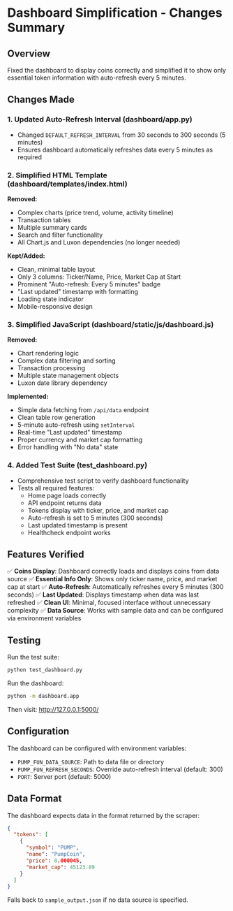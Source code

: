 # Dashboard Simplification - Changes Summary

## Overview
Fixed the dashboard to display coins correctly and simplified it to show only essential token information with auto-refresh every 5 minutes.

## Changes Made

### 1. Updated Auto-Refresh Interval (dashboard/app.py)
- Changed `DEFAULT_REFRESH_INTERVAL` from 30 seconds to 300 seconds (5 minutes)
- Ensures dashboard automatically refreshes data every 5 minutes as required

### 2. Simplified HTML Template (dashboard/templates/index.html)
**Removed:**
- Complex charts (price trend, volume, activity timeline)
- Transaction tables
- Multiple summary cards
- Search and filter functionality
- All Chart.js and Luxon dependencies (no longer needed)

**Kept/Added:**
- Clean, minimal table layout
- Only 3 columns: Ticker/Name, Price, Market Cap at Start
- Prominent "Auto-refresh: Every 5 minutes" badge
- "Last updated" timestamp with formatting
- Loading state indicator
- Mobile-responsive design

### 3. Simplified JavaScript (dashboard/static/js/dashboard.js)
**Removed:**
- Chart rendering logic
- Complex data filtering and sorting
- Transaction processing
- Multiple state management objects
- Luxon date library dependency

**Implemented:**
- Simple data fetching from `/api/data` endpoint
- Clean table row generation
- 5-minute auto-refresh using `setInterval`
- Real-time "Last updated" timestamp
- Proper currency and market cap formatting
- Error handling with "No data" state

### 4. Added Test Suite (test_dashboard.py)
- Comprehensive test script to verify dashboard functionality
- Tests all required features:
  - Home page loads correctly
  - API endpoint returns data
  - Tokens display with ticker, price, and market cap
  - Auto-refresh is set to 5 minutes (300 seconds)
  - Last updated timestamp is present
  - Healthcheck endpoint works

## Features Verified

✅ **Coins Display**: Dashboard correctly loads and displays coins from data source
✅ **Essential Info Only**: Shows only ticker name, price, and market cap at start
✅ **Auto-Refresh**: Automatically refreshes every 5 minutes (300 seconds)
✅ **Last Updated**: Displays timestamp when data was last refreshed
✅ **Clean UI**: Minimal, focused interface without unnecessary complexity
✅ **Data Source**: Works with sample data and can be configured via environment variables

## Testing

Run the test suite:
```bash
python test_dashboard.py
```

Run the dashboard:
```bash
python -m dashboard.app
```

Then visit: http://127.0.0.1:5000/

## Configuration

The dashboard can be configured with environment variables:
- `PUMP_FUN_DATA_SOURCE`: Path to data file or directory
- `PUMP_FUN_REFRESH_SECONDS`: Override auto-refresh interval (default: 300)
- `PORT`: Server port (default: 5000)

## Data Format

The dashboard expects data in the format returned by the scraper:
```json
{
  "tokens": [
    {
      "symbol": "PUMP",
      "name": "PumpCoin",
      "price": 0.000045,
      "market_cap": 45123.89
    }
  ]
}
```

Falls back to `sample_output.json` if no data source is specified.
